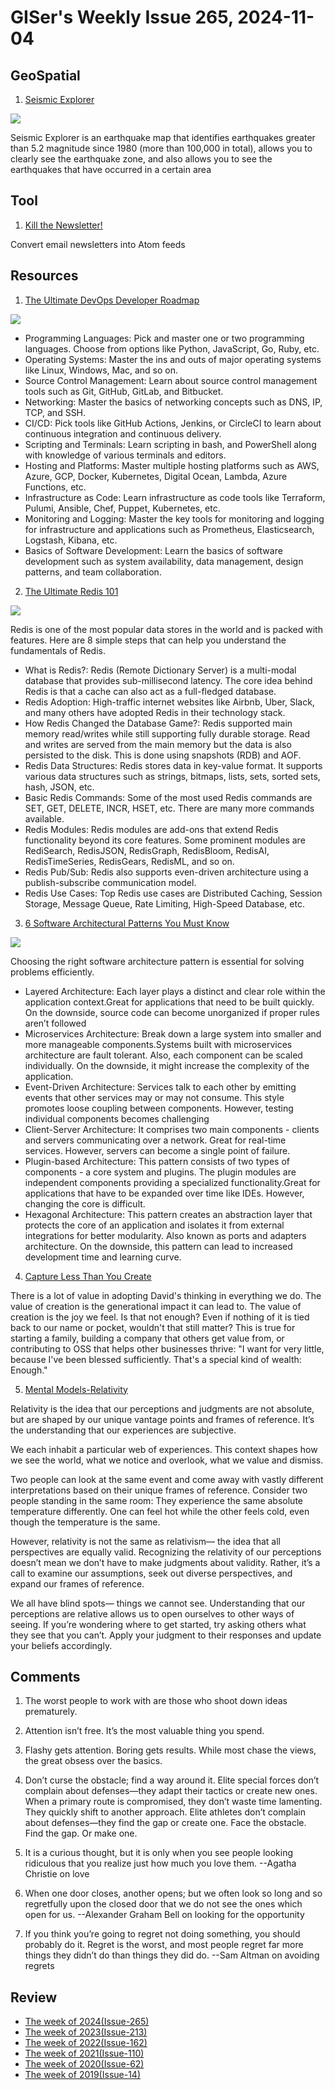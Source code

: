 # GISer's Weekly Issue 265, 2024-11-04

## GeoSpatial

1. [Seismic Explorer](https://seismic-explorer.concord.org/)

![](https://cdn.beekka.com/blogimg/asset/202410/bg2024102504.webp)

Seismic Explorer is an earthquake map that identifies earthquakes greater than 5.2 magnitude since 1980 (more than 100,000 in total), allows you to clearly see the earthquake zone, and also allows you to see the earthquakes that have occurred in a certain area

## Tool

1. [Kill the Newsletter!](https://kill-the-newsletter.com/)

Convert email newsletters into Atom feeds

## Resources

1. [The Ultimate DevOps Developer Roadmap](https://blog.bytebytego.com/i/151022757/the-ultimate-devops-developer-roadmap)

![](https://substackcdn.com/image/fetch/w_1456,c_limit,f_webp,q_auto:good,fl_lossy/https%3A%2F%2Fsubstack-post-media.s3.amazonaws.com%2Fpublic%2Fimages%2Ff0b3d948-49b2-499f-a1c3-d794e6356858_1280x1778.gif)

- Programming Languages: Pick and master one or two programming languages. Choose from options like Python, JavaScript, Go, Ruby, etc.
- Operating Systems: Master the ins and outs of major operating systems like Linux, Windows, Mac, and so on.
- Source Control Management: Learn about source control management tools such as Git, GitHub, GitLab, and Bitbucket.
- Networking: Master the basics of networking concepts such as DNS, IP, TCP, and SSH.
- CI/CD: Pick tools like GitHub Actions, Jenkins, or CircleCI to learn about continuous integration and continuous delivery.
- Scripting and Terminals: Learn scripting in bash, and PowerShell along with knowledge of various terminals and editors.
- Hosting and Platforms: Master multiple hosting platforms such as AWS, Azure, GCP, Docker, Kubernetes, Digital Ocean, Lambda, Azure Functions, etc.
- Infrastructure as Code: Learn infrastructure as code tools like Terraform, Pulumi, Ansible, Chef, Puppet, Kubernetes, etc.
- Monitoring and Logging: Master the key tools for monitoring and logging for infrastructure and applications such as Prometheus, Elasticsearch, Logstash, Kibana, etc.
- Basics of Software Development: Learn the basics of software development such as system availability, data management, design patterns, and team collaboration.

2. [The Ultimate Redis 101](https://blog.bytebytego.com/i/151022757/the-ultimate-redis)

![](https://substackcdn.com/image/fetch/w_1456,c_limit,f_webp,q_auto:good,fl_lossy/https%3A%2F%2Fsubstack-post-media.s3.amazonaws.com%2Fpublic%2Fimages%2Ffb83f415-ec18-4755-8b9f-a6bae1e3ac0f_1294x1536.gif)

Redis is one of the most popular data stores in the world and is packed with features. Here are 8 simple steps that can help you understand the fundamentals of Redis.

- What is Redis?: Redis (Remote Dictionary Server) is a multi-modal database that provides sub-millisecond latency. The core idea behind Redis is that a cache can also act as a full-fledged database.
- Redis Adoption: High-traffic internet websites like Airbnb, Uber, Slack, and many others have adopted Redis in their technology stack.
- How Redis Changed the Database Game?: Redis supported main memory read/writes while still supporting fully durable storage. Read and writes are served from the main memory but the data is also persisted to the disk. This is done using snapshots (RDB) and AOF.
- Redis Data Structures: Redis stores data in key-value format. It supports various data structures such as strings, bitmaps, lists, sets, sorted sets, hash, JSON, etc.
- Basic Redis Commands: Some of the most used Redis commands are SET, GET, DELETE, INCR, HSET, etc. There are many more commands available.
- Redis Modules: Redis modules are add-ons that extend Redis functionality beyond its core features. Some prominent modules are RediSearch, RedisJSON, RedisGraph, RedisBloom, RedisAI, RedisTimeSeries, RedisGears, RedisML, and so on.
- Redis Pub/Sub: Redis also supports even-driven architecture using a publish-subscribe communication model.
- Redis Use Cases: Top Redis use cases are Distributed Caching, Session Storage, Message Queue, Rate Limiting, High-Speed Database, etc.

3. [6 Software Architectural Patterns You Must Know](https://blog.bytebytego.com/i/151022757/software-architectural-patterns-you-must-know)

![](https://substackcdn.com/image/fetch/w_1456,c_limit,f_webp,q_auto:good,fl_lossy/https%3A%2F%2Fsubstack-post-media.s3.amazonaws.com%2Fpublic%2Fimages%2F63440d88-f57b-4010-a9a6-64926cf4fbb8_1280x1615.gif)

Choosing the right software architecture pattern is essential for solving problems efficiently.

- Layered Architecture: Each layer plays a distinct and clear role within the application context.Great for applications that need to be built quickly. On the downside, source code can become unorganized if proper rules aren’t followed
- Microservices Architecture: Break down a large system into smaller and more manageable components.Systems built with microservices architecture are fault tolerant. Also, each component can be scaled individually. On the downside, it might increase the complexity of the application.
- Event-Driven Architecture: Services talk to each other by emitting events that other services may or may not consume. This style promotes loose coupling between components. However, testing individual components becomes challenging
- Client-Server Architecture: It comprises two main components - clients and servers communicating over a network. Great for real-time services. However, servers can become a single point of failure.
- Plugin-based Architecture: This pattern consists of two types of components - a core system and plugins. The plugin modules are independent components providing a specialized functionality.Great for applications that have to be expanded over time like IDEs. However, changing the core is difficult.
- Hexagonal Architecture: This pattern creates an abstraction layer that protects the core of an application and isolates it from external integrations for better modularity. Also known as ports and adapters architecture. On the downside, this pattern can lead to increased development time and learning curve.

4. [Capture Less Than You Create](https://world.hey.com/dhh/capture-less-than-you-create-c30e462e)

There is a lot of value in adopting David's thinking in everything we do. The value of creation is the generational impact it can lead to. The value of creation is the joy we feel. Is that not enough? Even if nothing of it is tied back to our name or pocket, wouldn't that still matter? This is true for starting a family, building a company that others get value from, or contributing to OSS that helps other businesses thrive: "I want for very little, because I've been blessed sufficiently. That's a special kind of wealth: Enough."

5. [Mental Models-Relativity](https://geni.us/m4TIJC)

Relativity is the idea that our perceptions and judgments are not absolute, but are shaped by our unique vantage points and frames of reference. It’s the understanding that our experiences are subjective.

We each inhabit a particular web of experiences. This context shapes how we see the world, what we notice and overlook, what we value and dismiss.

Two people can look at the same event and come away with vastly different interpretations based on their unique frames of reference. Consider two people standing in the same room: They experience the same absolute temperature differently. One can feel hot while the other feels cold, even though the temperature is the same.

However, relativity is not the same as relativism—­ the idea that all perspectives are equally valid. Recognizing the relativity of our perceptions doesn’t mean we don’t have to make judgments about validity. Rather, it’s a call to examine our assumptions, seek out diverse perspectives, and expand our frames of reference.

We all have blind spots—­ things we cannot see. Understanding that our perceptions are relative allows us to open ourselves to other ways of seeing. If you’re wondering where to get started, try asking others what they see that you can’t. Apply your judgment to their responses and update your beliefs accordingly.

## Comments

1. The worst people to work with are those who shoot down ideas prematurely.

2. Attention isn’t free. It’s the most valuable thing you spend.

3. Flashy gets attention. Boring gets results. While most chase the views, the great obsess over the basics.

4. Don’t curse the obstacle; find a way around it. Elite special forces don’t complain about defenses—they adapt their tactics or create new ones. When a primary route is compromised, they don’t waste time lamenting. They quickly shift to another approach. Elite athletes don’t complain about defenses—they find the gap or create one. Face the obstacle. Find the gap. Or make one.

5. It is a curious thought, but it is only when you see people looking ridiculous that you realize just how much you love them. --Agatha Christie on love

6. When one door closes, another opens; but we often look so long and so regretfully upon the closed door that we do not see the ones which open for us. --Alexander Graham Bell on looking for the opportunity

7. If you think you’re going to regret not doing something, you should probably do it. Regret is the worst, and most people regret far more things they didn’t do than things they did do. --Sam Altman on avoiding regrets

## Review

- [The week of 2024(Issue-265)](../2024/issue-265.md)
- [The week of 2023(Issue-213)](../2023/issue-213.md)
- [The week of 2022(Issue-162)](../2022/issue-162.md)
- [The week of 2021(Issue-110)](../2021/issue-110.md)
- [The week of 2020(Issue-62)](../2020/issue-62.md)
- [The week of 2019(Issue-14)](../2019/issue-14.md)
